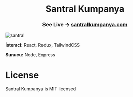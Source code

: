 <h1 align="center">Santral Kumpanya</h1>

<h3 align="center">
    See Live -> <a href="https://santralkumpanya.vercel.app/">santralkumpanya.com</a>
</h3>

![santral](https://github.com/YakupSadi/santralkumpanya/assets/113919143/7b64b2bc-6df7-458a-9843-9578aaa6cc8a)

**İstemci:** React, Redux, TailwindCSS

**Sunucu:** Node, Express

# License
Santral Kumpanya is MIT licensed
